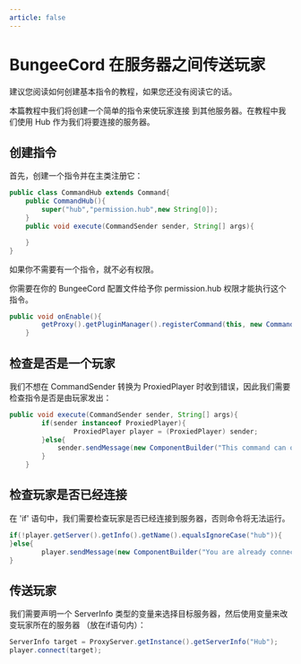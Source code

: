 ```yaml
---
article: false
---
```

# BungeeCord 在服务器之间传送玩家
建议您阅读如何创建基本指令的教程，如果您还没有阅读它的话。

本篇教程中我们将创建一个简单的指令来使玩家连接
到其他服务器。在教程中我们使用 Hub 作为我们将要连接的服务器。

## 创建指令

首先，创建一个指令并在主类注册它：
```java
public class CommandHub extends Command{
    public CommandHub(){
        super("hub","permission.hub",new String[0]);
    }
    public void execute(CommandSender sender, String[] args){

    }
}
```
 
如果你不需要有一个指令，就不必有权限。    

你需要在你的 BungeeCord 配置文件给予你 permission.hub 权限才能执行这个指令。
```java
public void onEnable(){
        getProxy().getPluginManager().registerCommand(this, new CommandHub());
    }
```
## 检查是否是一个玩家

我们不想在 CommandSender 转换为 ProxiedPlayer 时收到错误，因此我们需要检查指令是否是由玩家发出：

```java
public void execute(CommandSender sender, String[] args){
        if(sender instanceof ProxiedPlayer){
                ProxiedPlayer player = (ProxiedPlayer) sender;
        }else{
            sender.sendMessage(new ComponentBuilder("This command can only be run by a player!").color(ChatColor.RED).create());
        }
    }
```
## 检查玩家是否已经连接

在 'if' 语句中，我们需要检查玩家是否已经连接到服务器，否则命令将无法运行。

```java
if(!player.getServer().getInfo().getName().equalsIgnoreCase("hub")){
}else{
        player.sendMessage(new ComponentBuilder("You are already connected to the Hub!").color(ChatColor.RED).create());
}
```

## 传送玩家

我们需要声明一个 ServerInfo 类型的变量来选择目标服务器，然后使用变量来改变玩家所在的服务器
 （放在if语句内）：

```java
ServerInfo target = ProxyServer.getInstance().getServerInfo("Hub");
player.connect(target);
```